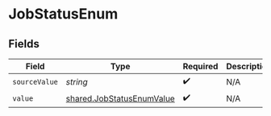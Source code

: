 # JobStatusEnum


## Fields

| Field                                                                  | Type                                                                   | Required                                                               | Description                                                            |
| ---------------------------------------------------------------------- | ---------------------------------------------------------------------- | ---------------------------------------------------------------------- | ---------------------------------------------------------------------- |
| `sourceValue`                                                          | *string*                                                               | :heavy_check_mark:                                                     | N/A                                                                    |
| `value`                                                                | [shared.JobStatusEnumValue](../../models/shared/jobstatusenumvalue.md) | :heavy_check_mark:                                                     | N/A                                                                    |